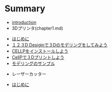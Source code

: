 # Summary
* [introduction](README.md)
* 3Dプリンタ(chapter1.md)
 - [はじめに](chapter1.md)
 - [１２３D Desiginで３Dのモデリングをしてみよう](chapter2.md)
 - [CELLPをインストールしよう](chapter3.md)
 - [CellPで３Dプリントしよう](chapter4.md)
 - [モデリングのサンプル](chapter5.md)
* レーザーカッター
 - [はじめに](article1.md)

